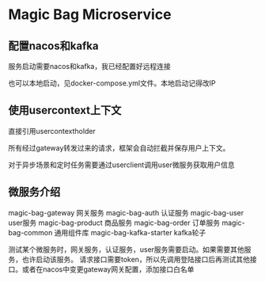 # Magic Bag Microservice

## 配置nacos和kafka

服务启动需要nacos和kafka，我已经配置好远程连接

也可以本地启动，见docker-compose.yml文件。本地启动记得改IP



## 使用usercontext上下文

直接引用usercontextholder

所有经过gateway转发过来的请求，框架会自动拦截并保存用户上下文。

对于异步场景和定时任务需要通过userclient调用user微服务获取用户信息

## 微服务介绍
magic-bag-gateway 网关服务
magic-bag-auth 认证服务
magic-bag-user user服务
magic-bag-product 商品服务
magic-bag-order 订单服务
magic-bag-common 通用组件库 
magic-bag-kafka-starter kafka轮子

测试某个微服务时，网关服务，认证服务，user服务需要启动。如果需要其他服务，也许启动该服务。
请求接口需要token，所以先调用登陆接口后再测试其他接口。或者在nacos中变更gateway网关配置，添加接口白名单